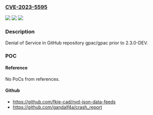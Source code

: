 ### [CVE-2023-5595](https://cve.mitre.org/cgi-bin/cvename.cgi?name=CVE-2023-5595)
![](https://img.shields.io/static/v1?label=Product&message=gpac%2Fgpac&color=blue)
![](https://img.shields.io/static/v1?label=Version&message=unspecified%3C%202.3.0-DEV%20&color=brighgreen)
![](https://img.shields.io/static/v1?label=Vulnerability&message=CWE-400%20Uncontrolled%20Resource%20Consumption&color=brighgreen)

### Description

Denial of Service in GitHub repository gpac/gpac prior to 2.3.0-DEV.

### POC

#### Reference
No PoCs from references.

#### Github
- https://github.com/fkie-cad/nvd-json-data-feeds
- https://github.com/gandalf4a/crash_report

